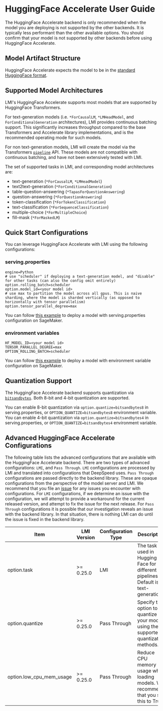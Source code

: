 # HuggingFace Accelerate User Guide

The HuggingFace Accelerate backend is only recommended when the model you are deploying is not supported by the other backends.
It is typically less performant than the other available options.
You should confirm that your model is not supported by other backends before using HuggingFace Accelerate.

## Model Artifact Structure

HuggingFace Accelerate expects the model to be in the [standard HuggingFace format](../deployment_guide/model-artifacts.md).

## Supported Model Architectures

LMI's HuggingFace Accelerate supports most models that are supported by HuggingFace Transformers.

For text-generation models (i.e. `*ForCausalLM`, `*LMHeadModel`, and `ForConditionalGeneration` architectures), LMI provides continuous batching support.
This significantly increases throughput compared to the base Transformers and Accelerate library implementations, and is the recommended operating mode for such models.

For non text-generation models, LMI will create the model via the Transformers [`pipeline`](https://huggingface.co/docs/transformers/en/main_classes/pipelines) API.
These models are not compatible with continuous batching, and have not been extensively tested with LMI.

The set of supported tasks in LMI, and corresponding model architectures are:

* text-generation (`*ForCausalLM`, `*LMHeadModel`)
* text2text-generation (`*ForConditionalGeneration`)
* table-question-answering (`*TapasForQuestionAnswering`)
* question-answering (`*ForQuestionAnswering`)
* token-classification (`*ForTokenClassification`)
* text-classification (`*ForSequenceClassification`)
* multiple-choice (`*ForMultipleChoice`)
* fill-mask (`*ForMaskedLM`)

## Quick Start Configurations

You can leverage HuggingFace Accelerate with LMI using the following configurations:

### serving.properties

```
engine=Python
# use "scheduler" if deploying a text-generation model, and "disable" for other tasks (can also the config omit entirely)
option.rolling_batch=scheduler
option.model_id=<your model id>
# use max to partition the model across all gpus. This is naive sharding, where the model is sharded vertically (as opposed to horizontally with tensor parallelism)
option.tensor_parallel_degree=max
```

You can follow [this example](../deployment_guide/deploying-your-endpoint.md#configuration---servingproperties) to deploy a model with serving.properties configuration on SageMaker.

### environment variables

```
HF_MODEL_ID=<your model id>
TENSOR_PARALLEL_DEGREE=max
OPTION_ROLLING_BATCH=scheduler
```

You can follow [this example](../deployment_guide/deploying-your-endpoint.md#configuration---environment-variables) to deploy a model with environment variable configuration on SageMaker.

## Quantization Support

The HuggingFace Accelerate backend supports quantization via [`bitsandbytes`](https://github.com/TimDettmers/bitsandbytes).
Both 8-bit and 4-bit quantization are supported.

You can enable 8-bit quantization via `option.quantize=bitsandbytes8` in serving.properties, or `OPTION_QUANTIZE=bitsandbytes8` environment variable.
You can enable 4-bit quantization via `option.quantize=bitsandbytes4` in serving.properties, or `OPTION_QUANTIZE=bitsandbytes4` environment variable.

## Advanced HuggingFace Accelerate Configurations

The following table lists the advanced configurations that are available with the HuggingFace Accelerate backend.
There are two types of advanced configurations: `LMI`, and `Pass Through`.
`LMI` configurations are processed by LMI and translated into configurations that DeepSpeed uses.
`Pass Through` configurations are passed directly to the backend library. These are opaque configurations from the perspective of the model server and LMI.
We recommend that you file an [issue](https://github.com/deepjavalibrary/djl-serving/issues/new?assignees=&labels=bug&projects=&template=bug_report.md&title=) for any issues you encounter with configurations.
For `LMI` configurations, if we determine an issue with the configuration, we will attempt to provide a workaround for the current released version, and attempt to fix the issue for the next release.
For `Pass Through` configurations it is possible that our investigation reveals an issue with the backend library.
In that situation, there is nothing LMI can do until the issue is fixed in the backend library.


| Item	                     | LMI Version | Configuration Type	 | Description	                                                                           | Example value	                    |
|---------------------------|-------------|---------------------|----------------------------------------------------------------------------------------|-----------------------------------|
| option.task	              | >= 0.25.0   | LMI                 | The task used in Hugging Face for different pipelines. Default is text-generation      | `text-generation`	                |
| option.quantize	          | >= 0.25.0	  | Pass Through        | Specify this option to quantize your model using the supported quantization methods. 	 | `bitsandbytes4`, `bitsandbytes8`	 |
| option.low_cpu_mem_usage	 | >= 0.25.0   | 	   Pass Through    | Reduce CPU memory usage when loading models. We recommend that you set this to True.	  | Default:`true` 	                  |
